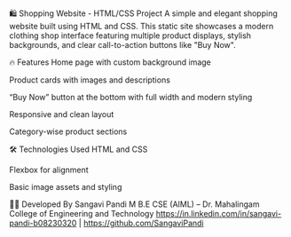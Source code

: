 🛍️ Shopping Website - HTML/CSS Project
A simple and elegant shopping website built using HTML and CSS. This static site showcases a modern clothing shop interface featuring multiple product displays, stylish backgrounds, and clear call-to-action buttons like "Buy Now".

🔥 Features
Home page with custom background image

Product cards with images and descriptions

“Buy Now” button at the bottom with full width and modern styling

Responsive and clean layout

Category-wise product sections

🛠️ Technologies Used
HTML and CSS

Flexbox for alignment

Basic image assets and styling

👩‍💻 Developed By
Sangavi Pandi M
B.E CSE (AIML) – Dr. Mahalingam College of Engineering and Technology
https://in.linkedin.com/in/sangavi-pandi-b08230320 | https://github.com/SangaviPandi


